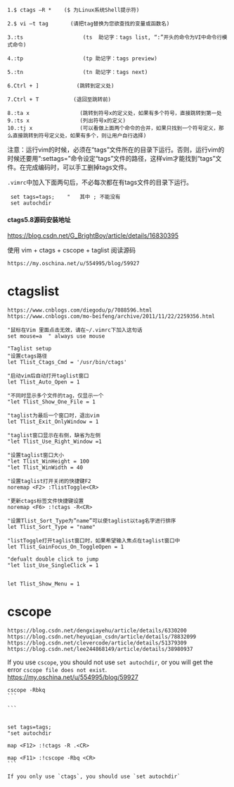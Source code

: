 ```
1.$ ctags –R *    ($ 为Linux系统Shell提示符)        

2.$ vi –t tag       (请把tag替换为您欲查找的变量或函数名)        

3.:ts                   (ts  助记字：tags list, “:”开头的命令为VI中命令行模式命令)        

4.:tp                   (tp 助记字：tags preview)

5.:tn                   (tn 助记字：tags next)

6.Ctrl + ]            (跳转到定义处)

7.Ctrl + T           (退回至跳转前)

8.:ta x                (跳转到符号x的定义处，如果有多个符号，直接跳转到第一处
9.:ts x                (列出符号x的定义)
10.:tj x               (可以看做上面两个命令的合并，如果只找到一个符号定义，那么直接跳转到符号定义处，如果有多个，则让用户自行选择)
```

注意：运行vim的时候，必须在“tags”文件所在的目录下运行。否则，运行vim的时候还要用“:settags=”命令设定“tags”文件的路径，这样vim才能找到“tags”文件。在完成编码时，可以手工删掉tags文件。

`.vimrc`中加入下面两句后，不必每次都在有tags文件的目录下运行。

```
 set tags=tags;    "   其中 ; 不能没有
 set autochdir
```



#### ctags5.8源码安装地址

https://blog.csdn.net/G_BrightBoy/article/details/16830395




使用 vim + ctags + cscope + taglist 阅读源码
```
https://my.oschina.net/u/554995/blog/59927
```

# ctagslist

```
https://www.cnblogs.com/diegodu/p/7088596.html
https://www.cnblogs.com/mo-beifeng/archive/2011/11/22/2259356.html
```

```
"鼠标在Vim 里面点击无效，请在~/.vimrc下加入这句话
set mouse=a  " always use mouse

"Taglist setup
"设置ctags路径
let Tlist_Ctags_Cmd = '/usr/bin/ctags'

"启动vim后自动打开taglist窗口
let Tlist_Auto_Open = 1

"不同时显示多个文件的tag，仅显示一个
"let Tlist_Show_One_File = 1

"taglist为最后一个窗口时，退出vim
let Tlist_Exit_OnlyWindow = 1

"taglist窗口显示在右侧，缺省为左侧
"let Tlist_Use_Right_Window =1

"设置taglist窗口大小
"let Tlist_WinHeight = 100
"let Tlist_WinWidth = 40

"设置taglist打开关闭的快捷键F2
noremap <F2> :TlistToggle<CR>

"更新ctags标签文件快捷键设置
noremap <F6> :!ctags -R<CR>

"设置Tlist_Sort_Type为”name”可以使taglist以tag名字进行排序
let Tlist_Sort_Type = "name"

"listToggle打开taglist窗口时，如果希望输入焦点在taglist窗口中
let Tlist_GainFocus_On_ToggleOpen = 1

"defualt double click to jump
"let list_Use_SingleClick = 1


let Tlist_Show_Menu = 1

```

# cscope

```
https://blog.csdn.net/dengxiayehu/article/details/6330200
https://blog.csdn.net/heyuqian_csdn/article/details/78832099
https://blog.csdn.net/clevercode/article/details/51379309
https://blog.csdn.net/lee244868149/article/details/38980937
```

If you use `cscope`, you should not use `set autochdir`, or you will get the error `cscope file does not exist`.
https://my.oschina.net/u/554995/blog/59927

````
cscope -Rbkq
```

```

  
set tags=tags;  
"set autochdir  

map <F12> :!ctags -R .<CR>  
  
map <F11> :!cscope -Rbq <CR>  
```

If you only use `ctags`, you should use `set autochdir`



